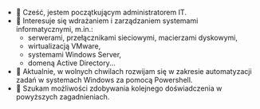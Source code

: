 - 👋 Cześć, jestem początkującym administratorem IT.
- 👀 Interesuje się wdrażaniem i zarządzaniem systemami informatycznymi, m.in.:
    * serwerami, przełącznikami sieciowymi, macierzami dyskowymi,
    * wirtualizacją VMware,
    * systemami Windows Server,
    * domeną Active Directory...
- 🌱 Aktualnie, w wolnych chwilach rozwijam się w zakresie automatyzacji zadań w systemach Windows za pomocą Powershell.
- 💞️ Szukam możliwości zdobywania kolejnego doświadczenia w powyższych zagadnieniach.
